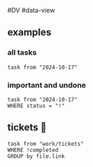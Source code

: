 #DV
#data-view


## examples

### all tasks
```dataview
task from "2024-10-17"
```

### important and undone
```dataview
task from "2024-10-17"
WHERE status = "!"
```

## tickets 🎫

```dataview
task from "work/tickets"
WHERE !completed
GROUP by file.link
```
